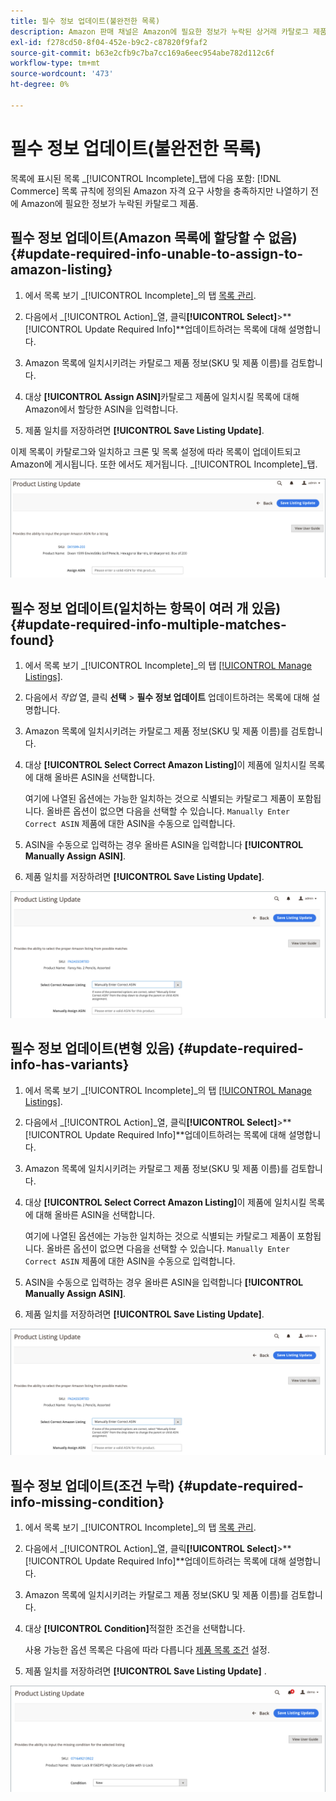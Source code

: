 ```yaml
---
title: 필수 정보 업데이트(불완전한 목록)
description: Amazon 판매 채널은 Amazon에 필요한 정보가 누락된 상거래 카탈로그 제품을 모니터링하는 미완료 탭을 제공합니다.
exl-id: f278cd50-8f04-452e-b9c2-c87820f9faf2
source-git-commit: b63e2cfb9c7ba7cc169a6eec954abe782d112c6f
workflow-type: tm+mt
source-wordcount: '473'
ht-degree: 0%

---
```


# 필수 정보 업데이트(불완전한 목록)

목록에 표시된 목록 _[!UICONTROL Incomplete]_탭에 다음 포함: [!DNL Commerce] 목록 규칙에 정의된 Amazon 자격 요구 사항을 충족하지만 나열하기 전에 Amazon에 필요한 정보가 누락된 카탈로그 제품.

## 필수 정보 업데이트(Amazon 목록에 할당할 수 없음) {#update-required-info-unable-to-assign-to-amazon-listing}

1. 에서 목록 보기 _[!UICONTROL Incomplete]_의 탭 [목록 관리](./managing-product-listings.md).

1. 다음에서 _[!UICONTROL Action]_열, 클릭&#x200B;**[!UICONTROL Select]**>**[!UICONTROL Update Required Info]**업데이트하려는 목록에 대해 설명합니다.

1. Amazon 목록에 일치시키려는 카탈로그 제품 정보(SKU 및 제품 이름)를 검토합니다.

1. 대상 **[!UICONTROL Assign ASIN]**&#x200B;카탈로그 제품에 일치시킬 목록에 대해 Amazon에서 할당한 ASIN을 입력합니다.

1. 제품 일치를 저장하려면 **[!UICONTROL Save Listing Update]**.

이제 목록이 카탈로그와 일치하고 크론 및 목록 설정에 따라 목록이 업데이트되고 Amazon에 게시됩니다. 또한 에서도 제거됩니다. _[!UICONTROL Incomplete]_탭.

![목록 일치 없음에 대해 ASIN 수동 할당](assets/amazon-listing-update-assign-asin.png)

## 필수 정보 업데이트(일치하는 항목이 여러 개 있음) {#update-required-info-multiple-matches-found}

1. 에서 목록 보기 _[!UICONTROL Incomplete]_의 탭 [[!UICONTROL Manage Listings]](./managing-product-listings.md).

1. 다음에서 _작업_ 열, 클릭 **선택** > **필수 정보 업데이트** 업데이트하려는 목록에 대해 설명합니다.

1. Amazon 목록에 일치시키려는 카탈로그 제품 정보(SKU 및 제품 이름)를 검토합니다.

1. 대상 **[!UICONTROL Select Correct Amazon Listing]**&#x200B;이 제품에 일치시킬 목록에 대해 올바른 ASIN을 선택합니다.

   여기에 나열된 옵션에는 가능한 일치하는 것으로 식별되는 카탈로그 제품이 포함됩니다. 올바른 옵션이 없으면 다음을 선택할 수 있습니다. `Manually Enter Correct ASIN` 제품에 대한 ASIN을 수동으로 입력합니다.

1. ASIN을 수동으로 입력하는 경우 올바른 ASIN을 입력합니다 **[!UICONTROL Manually Assign ASIN]**.

1. 제품 일치를 저장하려면 **[!UICONTROL Save Listing Update]**.

![가능한 여러 일치 항목에서 수동으로 ASIN 선택](assets/amazon-listing-update-multiple-matches.png)

## 필수 정보 업데이트(변형 있음) {#update-required-info-has-variants}

1. 에서 목록 보기 _[!UICONTROL Incomplete]_의 탭 [[!UICONTROL Manage Listings]](./managing-product-listings.md).

1. 다음에서 _[!UICONTROL Action]_열, 클릭&#x200B;**[!UICONTROL Select]**>**[!UICONTROL Update Required Info]**업데이트하려는 목록에 대해 설명합니다.

1. Amazon 목록에 일치시키려는 카탈로그 제품 정보(SKU 및 제품 이름)를 검토합니다.

1. 대상 **[!UICONTROL Select Correct Amazon Listing]**&#x200B;이 제품에 일치시킬 목록에 대해 올바른 ASIN을 선택합니다.

   여기에 나열된 옵션에는 가능한 일치하는 것으로 식별되는 카탈로그 제품이 포함됩니다. 올바른 옵션이 없으면 다음을 선택할 수 있습니다. `Manually Enter Correct ASIN` 제품에 대한 ASIN을 수동으로 입력합니다.

1. ASIN을 수동으로 입력하는 경우 올바른 ASIN을 입력합니다 **[!UICONTROL Manually Assign ASIN]**.

1. 제품 일치를 저장하려면 **[!UICONTROL Save Listing Update]**.

![가능한 변형 일치에서 ASIN 수동 선택](assets/amazon-listing-update-multiple-matches.png)

## 필수 정보 업데이트(조건 누락) {#update-required-info-missing-condition}

1. 에서 목록 보기 _[!UICONTROL Incomplete]_의 탭 [목록 관리](./managing-product-listings.md).

1. 다음에서 _[!UICONTROL Action]_열, 클릭&#x200B;**[!UICONTROL Select]**>**[!UICONTROL Update Required Info]**업데이트하려는 목록에 대해 설명합니다.

1. Amazon 목록에 일치시키려는 카탈로그 제품 정보(SKU 및 제품 이름)를 검토합니다.

1. 대상 **[!UICONTROL Condition]**&#x200B;적절한 조건을 선택합니다.

   사용 가능한 옵션 목록은 다음에 따라 다릅니다 [제품 목록 조건](./product-listing-condition.md) 설정.

1. 제품 일치를 저장하려면 **[!UICONTROL Save Listing Update]** .

![누락된 조건 수동 업데이트](assets/amazon-update-listing-missing-condition.png)
